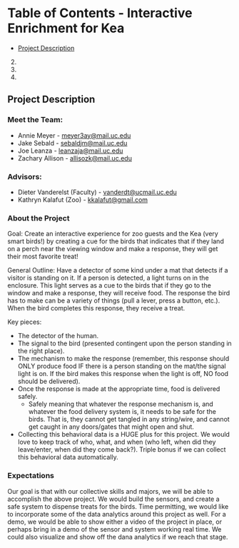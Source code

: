 # Table of Contents - Interactive Enrichment for Kea

- [Project Description](##Project-Heading)
2. 
3.
4.

## Project Description

### Meet the Team:
* Annie Meyer - meyer3ay@mail.uc.edu
* Jake Sebald - sebaldjm@mail.uc.edu
* Joe Leanza - leanzaja@mail.uc.edu
* Zachary Allison - allisozk@mail.uc.edu

### Advisors:
* Dieter Vanderelst (Faculty) - vanderdt@ucmail.uc.edu
* Kathryn  Kalafut (Zoo) - kkalafut@gmail.com

### About the Project
Goal: Create an interactive experience for zoo guests and the Kea (very smart birds!) by creating a cue for the birds that indicates that if they land on a perch near the viewing window and make a response, they will get their most favorite treat!

General Outline: Have a detector of some kind under a mat that detects if a visitor is standing on it. If a person is detected, a light turns on in the enclosure. This light serves as a cue to the birds that if they go to the window and make a response, they will receive food. The response the bird has to make can be a variety of things (pull a lever, press a button, etc.). When the bird completes this response, they receive a treat. 

Key pieces: 
*	The detector of the human. 
*	The signal to the bird (presented contingent upon the person standing in the right place). 
*	The mechanism to make the response (remember, this response should ONLY produce food IF there is a person standing on the mat/the signal light is on. If the bird makes this response when the light is off, NO food should be delivered). 
*	Once the response is made at the appropriate time, food is delivered safely. 
    *	Safely meaning that whatever the response mechanism is, and whatever the food delivery system is, it needs to be safe for the birds. That is, they cannot get tangled in any string/wire, and cannot get caught in any doors/gates that might open and shut. 
*	Collecting this behavioral data is a HUGE plus for this project. We would love to keep track of who, what, and when (who left, when did they leave/enter, when did they come back?). Triple bonus if we can collect this behavioral data automatically. 

### Expectations

Our goal is that with our collective skills and majors, we will be able to accomplish the above project. We would build the sensors, and create a safe system to dispense treats for the birds. Time permitting, we would like to incorporate some of the data analytics around this project as well. For a demo, we would be able to show either a video of the project in place, or perhaps bring in a demo of the sensor and system working real time. We could also visualize and show off the dana analytics if we reach that stage.

